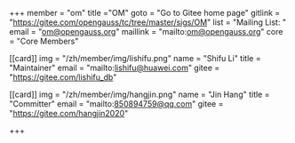 +++
member = "om"
title ="OM"
goto = "Go to Gitee home page"
gitlink = "https://gitee.com/opengauss/tc/tree/master/sigs/OM"
list = "Mailing List: "
email = "om@opengauss.org"
maillink = "mailto:om@opengauss.org"
core = "Core Members"


[[card]]
img = "/zh/member/img/lishifu.png"
name = "Shifu Li"
title = "Maintainer"
email = "mailto:lishifu@huawei.com"
gitee = "https://gitee.com/lishifu_db"

[[card]]
img = "/zh/member/img/hangjin.png"
name = "Jin Hang"
title = "Committer"
email = "mailto:850894759@qq.com"
gitee = "https://gitee.com/hangjin2020"

+++